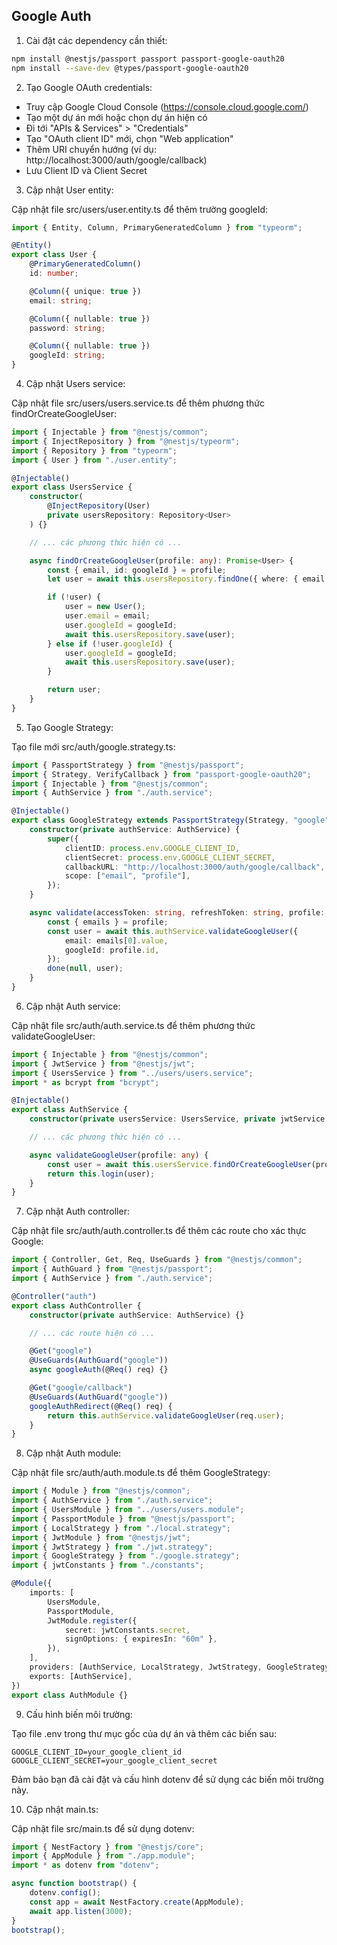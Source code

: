 ## Google Auth

1. Cài đặt các dependency cần thiết:

```bash
npm install @nestjs/passport passport passport-google-oauth20
npm install --save-dev @types/passport-google-oauth20
```

2. Tạo Google OAuth credentials:

- Truy cập Google Cloud Console (https://console.cloud.google.com/)
- Tạo một dự án mới hoặc chọn dự án hiện có
- Đi tới "APIs & Services" > "Credentials"
- Tạo "OAuth client ID" mới, chọn "Web application"
- Thêm URI chuyển hướng (ví dụ: http://localhost:3000/auth/google/callback)
- Lưu Client ID và Client Secret

3. Cập nhật User entity:

Cập nhật file src/users/user.entity.ts để thêm trường googleId:

```typescript
import { Entity, Column, PrimaryGeneratedColumn } from "typeorm";

@Entity()
export class User {
	@PrimaryGeneratedColumn()
	id: number;

	@Column({ unique: true })
	email: string;

	@Column({ nullable: true })
	password: string;

	@Column({ nullable: true })
	googleId: string;
}
```

4. Cập nhật Users service:

Cập nhật file src/users/users.service.ts để thêm phương thức findOrCreateGoogleUser:

```typescript
import { Injectable } from "@nestjs/common";
import { InjectRepository } from "@nestjs/typeorm";
import { Repository } from "typeorm";
import { User } from "./user.entity";

@Injectable()
export class UsersService {
	constructor(
		@InjectRepository(User)
		private usersRepository: Repository<User>
	) {}

	// ... các phương thức hiện có ...

	async findOrCreateGoogleUser(profile: any): Promise<User> {
		const { email, id: googleId } = profile;
		let user = await this.usersRepository.findOne({ where: { email } });

		if (!user) {
			user = new User();
			user.email = email;
			user.googleId = googleId;
			await this.usersRepository.save(user);
		} else if (!user.googleId) {
			user.googleId = googleId;
			await this.usersRepository.save(user);
		}

		return user;
	}
}
```

5. Tạo Google Strategy:

Tạo file mới src/auth/google.strategy.ts:

```typescript
import { PassportStrategy } from "@nestjs/passport";
import { Strategy, VerifyCallback } from "passport-google-oauth20";
import { Injectable } from "@nestjs/common";
import { AuthService } from "./auth.service";

@Injectable()
export class GoogleStrategy extends PassportStrategy(Strategy, "google") {
	constructor(private authService: AuthService) {
		super({
			clientID: process.env.GOOGLE_CLIENT_ID,
			clientSecret: process.env.GOOGLE_CLIENT_SECRET,
			callbackURL: "http://localhost:3000/auth/google/callback",
			scope: ["email", "profile"],
		});
	}

	async validate(accessToken: string, refreshToken: string, profile: any, done: VerifyCallback): Promise<any> {
		const { emails } = profile;
		const user = await this.authService.validateGoogleUser({
			email: emails[0].value,
			googleId: profile.id,
		});
		done(null, user);
	}
}
```

6. Cập nhật Auth service:

Cập nhật file src/auth/auth.service.ts để thêm phương thức validateGoogleUser:

```typescript
import { Injectable } from "@nestjs/common";
import { JwtService } from "@nestjs/jwt";
import { UsersService } from "../users/users.service";
import * as bcrypt from "bcrypt";

@Injectable()
export class AuthService {
	constructor(private usersService: UsersService, private jwtService: JwtService) {}

	// ... các phương thức hiện có ...

	async validateGoogleUser(profile: any) {
		const user = await this.usersService.findOrCreateGoogleUser(profile);
		return this.login(user);
	}
}
```

7. Cập nhật Auth controller:

Cập nhật file src/auth/auth.controller.ts để thêm các route cho xác thực Google:

```typescript
import { Controller, Get, Req, UseGuards } from "@nestjs/common";
import { AuthGuard } from "@nestjs/passport";
import { AuthService } from "./auth.service";

@Controller("auth")
export class AuthController {
	constructor(private authService: AuthService) {}

	// ... các route hiện có ...

	@Get("google")
	@UseGuards(AuthGuard("google"))
	async googleAuth(@Req() req) {}

	@Get("google/callback")
	@UseGuards(AuthGuard("google"))
	googleAuthRedirect(@Req() req) {
		return this.authService.validateGoogleUser(req.user);
	}
}
```

8. Cập nhật Auth module:

Cập nhật file src/auth/auth.module.ts để thêm GoogleStrategy:

```typescript
import { Module } from "@nestjs/common";
import { AuthService } from "./auth.service";
import { UsersModule } from "../users/users.module";
import { PassportModule } from "@nestjs/passport";
import { LocalStrategy } from "./local.strategy";
import { JwtModule } from "@nestjs/jwt";
import { JwtStrategy } from "./jwt.strategy";
import { GoogleStrategy } from "./google.strategy";
import { jwtConstants } from "./constants";

@Module({
	imports: [
		UsersModule,
		PassportModule,
		JwtModule.register({
			secret: jwtConstants.secret,
			signOptions: { expiresIn: "60m" },
		}),
	],
	providers: [AuthService, LocalStrategy, JwtStrategy, GoogleStrategy],
	exports: [AuthService],
})
export class AuthModule {}
```

9. Cấu hình biến môi trường:

Tạo file .env trong thư mục gốc của dự án và thêm các biến sau:

```
GOOGLE_CLIENT_ID=your_google_client_id
GOOGLE_CLIENT_SECRET=your_google_client_secret
```

Đảm bảo bạn đã cài đặt và cấu hình dotenv để sử dụng các biến môi trường này.

10. Cập nhật main.ts:

Cập nhật file src/main.ts để sử dụng dotenv:

```typescript
import { NestFactory } from "@nestjs/core";
import { AppModule } from "./app.module";
import * as dotenv from "dotenv";

async function bootstrap() {
	dotenv.config();
	const app = await NestFactory.create(AppModule);
	await app.listen(3000);
}
bootstrap();
```
